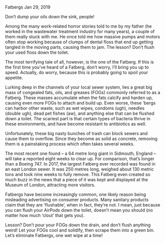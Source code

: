 Fatbergs
Jan 29, 2019

Don’t dump your oils down the sink, people!

Among the many work-related horror stories told to me by my father (he worked in the wastewater treatment industry for many years), a couple of them really stuck with me. He once told me how massive pumps and motors often stop working because of clumps of dental floss that end up getting tangled in the moving parts, causing them to jam. The lesson? Don’t flush your used floss down the toilet.

The most terrifying tale of all, however, is the one of the Fatberg. If this is the first time you’ve heard of a Fatberg, don’t worry, I’ll bring you up to speed. Actually, do worry, because this is probably going to spoil your appetite.

Lurking deep in the channels of your local sewer system, lies a great big mass of congealed fats, oils, and greases (FOGs) commonly referred to as a Fatberg. These masses accumulate when the fats calcify and harden up, causing even more FOGs to attach and build up. Even worse, these ‘bergs can harbor other waste, such as wet wipes, condoms (ugh), needles (double ugh), dead pet fishes (aw), and anything else that can be flushed down a toilet. The scariest part is that certain types of bacteria thrive in these environments, and have become resistant to antibiotics as well.

Unfortunately, these big nasty bunches of trash can block sewers and cause them to overflow. Since they become as solid as concrete, removing them is a painstaking process which often takes several weeks.

The most recent one found – a 64 metre long giant in Sidmouth, England – will take a reported eight weeks to clear up. For comparison, that’s longer than a Boeing 747. In 2017, the largest Fatberg ever recorded was found in an east London sewer. It was 250 metres long, weighed about 130 metric tons and took nine weeks to fully remove. This Fatberg even created so much buzz in the news that a piece of it was kept and displayed at the Museum of London, attracting more visitors.

Fatbergs have become increasingly common, one likely reason being misleading advertising on consumer products. Many sanitary products claim that they are ‘flushable’, when in fact, they’re not. I mean, just because you can flush your AirPods down the toilet, doesn’t mean you should (no matter how much ‘clout’ that gets you).  

Lesson? Don’t pour your FOGs down the drain, and don’t flush anything weird! Let your FOGs cool and solidify, then scrape them into a green bin. Let’s eliminate Fatbergs, one wet wipe at a time!
